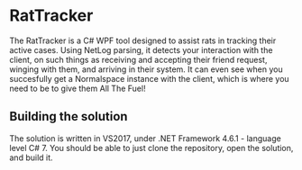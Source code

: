 # RatTracker

The RatTracker is a C# WPF tool designed to assist rats in tracking their active cases.
Using NetLog parsing, it detects your interaction with the client, on such things as receiving 
and accepting their friend request, winging with them, and arriving in their system. It can even
see when you succesfully get a Normalspace instance with the client, which is where you need
to be to give them All The Fuel!

## Building the solution

The solution is written in VS2017, under .NET Framework 4.6.1 - language level C# 7. You should be able to just clone
the repository, open the solution, and build it.


